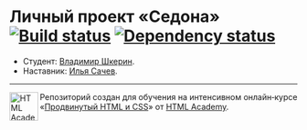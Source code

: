 # Личный проект «Седона» [![Build status][travis-image]][travis-url] [![Dependency status][dependency-image]][dependency-url]

* Студент: [Владимир Шкерин](https://up.htmlacademy.ru/adaptive/12/user/410531).
* Наставник: [Илья Сачев](https://up.htmlacademy.ru/adaptive/12/user/11939).

---

<a href="https://htmlacademy.ru/intensive/adaptive"><img align="left" width="50" height="50" alt="HTML Academy" src="https://up.htmlacademy.ru/static/img/intensive/adaptive/logo-for-github.svg"></a>

Репозиторий создан для обучения на интенсивном онлайн‑курсе «[Продвинутый HTML и CSS](https://htmlacademy.ru/intensive/adaptive)» от [HTML Academy](https://htmlacademy.ru).

[travis-image]: https://travis-ci.org/htmlacademy-adaptive/410531-sedona.svg?branch=master
[travis-url]: https://travis-ci.org/htmlacademy-adaptive/410531-sedona
[dependency-image]: https://david-dm.org/htmlacademy-adaptive/410531-sedona/dev-status.svg?style=flat-square
[dependency-url]: https://david-dm.org/htmlacademy-adaptive/410531-sedona?type=dev
